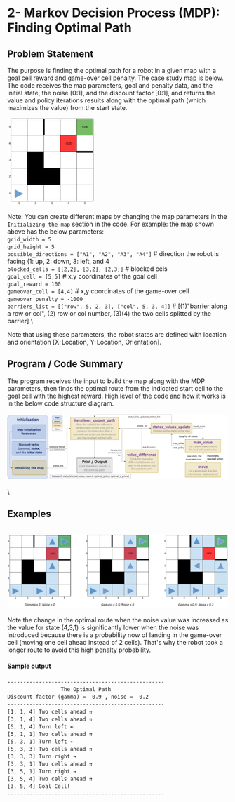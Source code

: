# 2- Markov Decision Process (MDP): Finding Optimal Path
## Problem Statement
The purpose is finding the optimal path for a robot in a given map with a goal cell reward and game-over cell penalty. The case study map is below. The code receives the map parameters, goal and penalty data, and the initial state, the noise [0:1], and the discount factor [0:1], and returns the value and policy iterations results along with the optimal path (which maximizes the value) from the start state.

<img src="https://github.com/atefemran/CPSC6420_Artificial_Intelligence_Fall21/blob/main/2-Markov_Decision_Process_MDP_Finding_Optimal_Path/images/map_example.PNG?raw=true" alt="Map Example" width="200">

Note: You can create different maps by changing the map parameters in the `Initializing the map` section in the code. For example: the map shown above has the below parameters: \
`grid_width = 5` \
`grid_height = 5` \
`possible_directions = ["A1", "A2", "A3", "A4"]`          # direction the robot is facing (1: up, 2: down, 3: left, and 4 \
`blocked_cells = [[2,2], [3,2], [2,3]]`                   # blocked cels\
`goal_cell = [5,5]`                                       # x,y coordinates of the goal cell\
`goal_reward = 100`                                  \
`gameover_cell = [4,4]`                                   # x,y coordinates of the game-over cell\
`gameover_penalty = -1000`\
`barriers_list = [["row", 5, 2, 3], ["col", 5, 3, 4]]`    # [(1)"barrier along a row or col", (2) row or col number, (3)(4) the two cells splitted by the barrier]  \                                    

Note that using these parameters, the robot states are defined with location and orientation [X-Location, Y-Location, Orientation].

## Program / Code Summary
The program receives the input to build the map along with the MDP parameters, then finds the optimal route from the indicated start cell to the goal cell with the highest reward. High level of the code and how it works is in the below code structure diagram. \
\
![Code structure](https://github.com/atefemran/CPSC6420_Artificial_Intelligence_Fall21/blob/main/2-Markov_Decision_Process_MDP_Finding_Optimal_Path/images/cose_diagram.png?raw=true) \
\
\

## Examples
\
<img src="https://github.com/atefemran/CPSC6420_Artificial_Intelligence_Fall21/blob/main/2-Markov_Decision_Process_MDP_Finding_Optimal_Path/images/examples.PNG?raw=true" alt="Examples" width="800">

Note the change in the optimal route when the noise value was increased as the value for state (4,3,1) is significantly lower when the noise was introduced because there is a probability now of landing in the game-over cell (moving one cell ahead instead of 2 cells). That's why the robot took a longer route to avoid this high penalty probability.

#### Sample output 
`--------------------------------------------------` \
`                 The Optimal Path` \
` Discount factor (gamma) =  0.9 , noise =  0.2 ` \
`--------------------------------------------------` \
`[1, 1, 4] Two cells ahead ⇈`\
`[3, 1, 4] Two cells ahead ⇈`\
`[5, 1, 4] Turn left ←`\
`[5, 1, 1] Two cells ahead ⇈`\
`[5, 3, 1] Turn left ←`\
`[5, 3, 3] Two cells ahead ⇈`\
`[3, 3, 3] Turn right →`\
`[3, 3, 1] Two cells ahead ⇈`\
`[3, 5, 1] Turn right →`\
`[3, 5, 4] Two cells ahead ⇈`\
`[3, 5, 4] Goal Cell!`\
`--------------------------------------------------`
